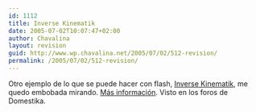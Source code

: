 ```yaml
---
id: 1112
title: Inverse Kinematik
date: 2005-07-02T10:07:47+02:00
author: Chavalina
layout: revision
guid: http://www.wp.chavalina.net/2005/07/02/512-revision/
permalink: /2005/07/02/512-revision/
---
```

Otro ejemplo de lo que se puede hacer con flash, <a href="http://www.chilloutzone.de/files/05062202.html" target="_blank">Inverse Kinematik</a>, me quedo embobada mirando. <a href="http://blog.andre-michelle.com/2005/flash-physics/" target="_blank">Más información</a>. Visto en los foros de Domestika.
